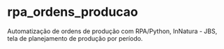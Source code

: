 # rpa_ordens_producao
Automatização de ordens de produção com RPA/Python, InNatura - JBS, tela de planejamento de produção por período.
